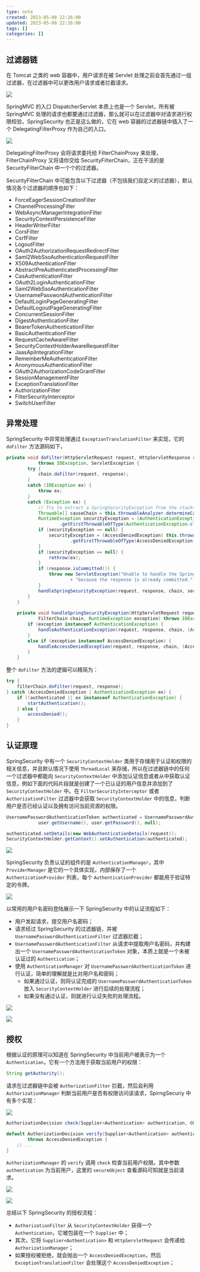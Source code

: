 ```yaml
---
type: note
created: 2023-05-08 22:26:00
updated: 2023-05-08 22:26:00
tags: []
categories: []
---
```


## 过滤器链

在 Tomcat 之类的 web 容器中，用户请求在被 Servlet 处理之前会首先通过一组过滤器，在过滤器中可以更改用户请求或者拦截请求。

![](附件/image/SpringSecurity原理_image_1.png)

SpringMVC 的入口 DispatcherServlet 本质上也是一个 Servlet，所有被 SpringMVC 处理的请求也都要通过过滤器，那么就可以在过滤器中对请求进行权限校验，SpringSecurity 也正是这么做的，它在 web 容器的过滤器链中插入了一个 DelegatingFilterProxy 作为自己的入口。

![](附件/image/SpringSecurity原理_image_2.png)

DelegatingFilterProxy 会将请求委托给 FilterChainProxy 来处理，FilterChainProxy 又将请你交给 SecurityFilterChain，正在干活的是 SecurityFilterChain 中一个个的过滤器。

SecurityFilterChain 中可能包含以下过滤器（不包括我们自定义的过滤器），默认情况各个过滤器的顺序也如下：

- ForceEagerSessionCreationFilter
- ChannelProcessingFilter
- WebAsyncManagerIntegrationFilter
- SecurityContextPersistenceFilter
- HeaderWriterFilter
- CorsFilter
- CsrfFilter
- LogoutFilter
- OAuth2AuthorizationRequestRedirectFilter
- Saml2WebSsoAuthenticationRequestFilter
- X509AuthenticationFilter
- AbstractPreAuthenticatedProcessingFilter
- CasAuthenticationFilter
- OAuth2LoginAuthenticationFilter
- Saml2WebSsoAuthenticationFilter
- UsernamePasswordAuthenticationFilter
- DefaultLoginPageGeneratingFilter
- DefaultLogoutPageGeneratingFilter
- ConcurrentSessionFilter
- DigestAuthenticationFilter
- BearerTokenAuthenticationFilter
- BasicAuthenticationFilter
- RequestCacheAwareFilter
- SecurityContextHolderAwareRequestFilter
- JaasApiIntegrationFilter
- RememberMeAuthenticationFilter
- AnonymousAuthenticationFilter
- OAuth2AuthorizationCodeGrantFilter
- SessionManagementFilter
- ExceptionTranslationFilter
- AuthorizationFilter
- FilterSecurityInterceptor
- SwitchUserFilter

## 异常处理

SpringSecurity 中异常处理通过 `ExceptionTranslationFilter` 来实现，它的 ` doFilter ` 方法源码如下，

```java
private void doFilter(HttpServletRequest request, HttpServletResponse response, FilterChain chain)
            throws IOException, ServletException {
        try {
            chain.doFilter(request, response);
        }
        catch (IOException ex) {
            throw ex;
        }
        catch (Exception ex) {
            // Try to extract a SpringSecurityException from the stacktrace
            Throwable[] causeChain = this.throwableAnalyzer.determineCauseChain(ex);
            RuntimeException securityException = (AuthenticationException) this.throwableAnalyzer
                    .getFirstThrowableOfType(AuthenticationException.class, causeChain);
            if (securityException == null) {
                securityException = (AccessDeniedException) this.throwableAnalyzer
                        .getFirstThrowableOfType(AccessDeniedException.class, causeChain);
            }
            if (securityException == null) {
                rethrow(ex);
            }
            if (response.isCommitted()) {
                throw new ServletException("Unable to handle the Spring Security Exception "
                        + "because the response is already committed.", ex);
            }
            handleSpringSecurityException(request, response, chain, securityException);
        }
    }
    
    private void handleSpringSecurityException(HttpServletRequest request, HttpServletResponse response,
            FilterChain chain, RuntimeException exception) throws IOException, ServletException {
        if (exception instanceof AuthenticationException) {
            handleAuthenticationException(request, response, chain, (AuthenticationException) exception);
        }
        else if (exception instanceof AccessDeniedException) {
            handleAccessDeniedException(request, response, chain, (AccessDeniedException) exception);
        }
    }
```

整个 `doFilter` 方法的逻辑可以精简为：

```java
try {
    filterChain.doFilter(request, response); 
} catch (AccessDeniedException | AuthenticationException ex) {
    if (!authenticated || ex instanceof AuthenticationException) {
        startAuthentication(); 
    } else {
        accessDenied(); 
    }
}
```

## 认证原理

SpringSecurity 中有一个 `SecurityContextHolder` 类用于存储用于认证和权限的相关信息，并且默认情况下使用 `ThreadLocal` 来存储，所以在过滤器链中的任何一个过滤器中都能向 `SecurityContextHolder` 中添加认证信息或者从中获取认证信息，例如下面的代码片段就是创建了一个已认证的用户信息并添加到了 `SecurityContextHolder` 中。在 `FilterSecurityInterceptor` 或者 `AuthorizationFilter` 过滤器中会获取 `SecurityContextHolder` 中的信息，判断用户是否已经认证以及拥有访问当前资源的权限。

```java
UsernamePasswordAuthenticationToken authenticated = UsernamePasswordAuthenticationToken.authenticated(
            user.getUsername(), user.getPassword(), null);

authenticated.setDetails(new WebAuthenticationDetails(request));
SecurityContextHolder.getContext().setAuthentication(authenticated);
```

![](附件/image/SpringSecurity原理_image_3.png)

SpringSecurity 负责认证的组件的是 `AuthenticationManager`，其中 `ProviderManager` 是它的一个具体实现，内部保存了一个 `AuthenticationProvider` 列表，每个 `AuthenticationProvider` 都能用于验证特定的令牌。

![](附件/image/SpringSecurity原理_image_4.png)

以常用的用户名密码登陆展示一下 SpringSecurity 中的认证流程如下：

- 用户发起请求，提交用户名密码；
- 请求经过 SpringSecurity 的过滤器链，并被 `UsernamePasswordAuthenticationFilter` 过滤器拦截；
- `UsernamePasswordAuthenticationFilter` 从请求中提取用户名密码，并构建出一个 `UsernamePasswordAuthenticationToken` 对象，本质上就是一个未被认证过的 `Authentication`；
- 使用 `AuthenticationManager` 对 `UsernamePasswordAuthenticationToken` 进行认证，简单的理解就是比对用户名和密码；
    - 如果通过认证，则将认证完成的 `UsernamePasswordAuthenticationToken` 放入 `SecurityContextHolder` 进行后续的处理流程；
    - 如果没有通过认证，则就进行认证失败的处理流程。

![](附件/image/SpringSecurity原理_image_5.png)

![](附件/image/SpringSecurity原理_image_6.png)

## 授权

根据认证的原理可以知道在 SpringSecurity 中当前用户被表示为一个 `Authentication`，它有一个方法用于获取当前用户的权限：

```java
String getAuthority();
```

请求在过滤器链中会被 `AuthorizationFilter` 拦截，然后会利用 `AuthorizationManager` 判断当前用户是否有权限访问该请求，SpirngSecuriy 中有多个实现：

![](附件/image/SpringSecurity原理_image_7.png)

```java
AuthorizationDecision check(Supplier<Authentication> authentication, Object secureObject);

default AuthorizationDecision verify(Supplier<Authentication> authentication, Object secureObject)
        throws AccessDeniedException {
    // ...
}
```

`AuthorizationManager` 的 `verify` 调用 `check` 检查当前用户权限。其中参数 `authentication` 为当前用户，这里的 `secureObject` 查看源码可知就是当前请求。

![](附件/image/SpringSecurity原理_image_8.png)

![](附件/image/SpringSecurity原理_image_9.png)

总结以下 SpringSecurity 的授权流程：

- `AuthorizationFilter` 从 `SecurityContextHolder` 获得一个 `Authentication`，它被包装在一个 `Supplier` 中；
- 其次，它将 `Supplier<Authentication>` 和 `HttpServletRequest` 会传递给 `AuthorizationManager`；
- 如果授权被拒绝，就会抛出一个 `AccessDeniedException`，然后 `ExceptionTranslationFilter` 会处理这个 `AccessDeniedException`；
